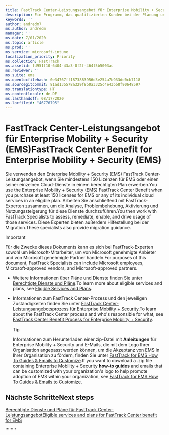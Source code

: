 ```yaml
---
title: FastTrack Center-Leistungsangebot für Enterprise Mobility + Security (EMS)
description: Ein Programm, das qualifizierten Kunden bei der Planung und Bereitstellung von Intune und Azure Active Directory Premium hilft
keywords: ''
author: andredm7
ms.author: andredm
manager: ''
ms.date: 7/01/2020
ms.topic: article
ms.prod: ''
ms.service: microsoft-intune
localization_priority: Priority
ms.collection: FastTrack
ms.assetid: fd951f10-6404-43a3-8f2f-464f5b5003ac
ms.reviewer: ''
ms.suite: ems
ms.openlocfilehash: 0e34767ff1873883956d3e254a7b933dd0cb7118
ms.sourcegitcommit: 81ad135578a329f8b0a3325c4e43bb8f90648597
ms.translationtype: HT
ms.contentlocale: de-DE
ms.lasthandoff: 08/17/2020
ms.locfileid: "46776795"
---
```

# <a name="fasttrack-center-benefit-for-enterprise-mobility--security-ems"></a><span data-ttu-id="ca4a9-103">FastTrack Center-Leistungsangebot für Enterprise Mobility + Security (EMS)</span><span class="sxs-lookup"><span data-stu-id="ca4a9-103">FastTrack Center Benefit for Enterprise Mobility + Security (EMS)</span></span>

<span data-ttu-id="ca4a9-104">Sie verwenden den Enterprise Mobility + Security (EMS) FastTrack Center-Leistungsangebot, wenn Sie mindestens 150 Lizenzen für EMS oder einen seiner einzelnen Cloud-Dienste in einem berechtigten Plan erwerben.</span><span class="sxs-lookup"><span data-stu-id="ca4a9-104">You use the Enterprise Mobility + Security (EMS) FastTrack Center Benefit when you purchase at least 150 licenses for EMS or any of its individual cloud services in an eligible plan.</span></span> <span data-ttu-id="ca4a9-105">Arbeiten Sie anschließend mit FastTrack-Experten zusammen, um die Analyse, Problembehebung, Aktivierung und Nutzungssteigerung für diese Dienste durchzuführen.</span><span class="sxs-lookup"><span data-stu-id="ca4a9-105">You then work with FastTrack Specialists to assess, remediate, enable, and drive usage of those services.</span></span> <span data-ttu-id="ca4a9-106">Diese Experten bieten außerdem Hilfestellung bei der Migration.</span><span class="sxs-lookup"><span data-stu-id="ca4a9-106">These specialists also provide migration guidance.</span></span> 

> [!IMPORTANT]
> <span data-ttu-id="ca4a9-107">Für die Zwecke dieses Dokuments kann es sich bei FastTrack-Experten sowohl um Microsoft-Mitarbeiter, um von Microsoft genehmigte Anbieter und von Microsoft genehmigte Partner handeln.</span><span class="sxs-lookup"><span data-stu-id="ca4a9-107">For purposes of this document, FastTrack Specialists can include Microsoft employees, Microsoft-approved vendors, and Microsoft-approved partners.</span></span>

- <span data-ttu-id="ca4a9-108">Weitere Informationen über Pläne und Dienste finden Sie unter [Berechtigte Dienste und Pläne](M365-eligible-services-and-plans-prior.md).</span><span class="sxs-lookup"><span data-stu-id="ca4a9-108">To learn more about eligible services and plans, see [Eligible Services and Plans](M365-eligible-services-and-plans-prior.md).</span></span>

- <span data-ttu-id="ca4a9-109">Informationen zum FastTrack Center-Prozess und den jeweiligen Zuständigkeiten finden Sie unter [FastTrack Center-Leistungsangebotsprozess für Enterprise Mobility + Security](EMS-fasttrack-process.md).</span><span class="sxs-lookup"><span data-stu-id="ca4a9-109">To learn about the FastTrack Center process and who's responsible for what, see [FastTrack Center Benefit Process for Enterprise Mobility + Security](EMS-fasttrack-process.md).</span></span>

    > [!TIP]
    > <span data-ttu-id="ca4a9-110">Informationen zum Herunterladen einer.zip-Datei mit **Anleitungen** für Enterprise Mobility + Security und E-Mails, die mit dem Logo Ihrer Organisation angepasst werden können, um die Akzeptanz von EMS in Ihrer Organisation zu fördern, finden Sie unter [FastTrack for EMS How To Guides & Emails to Customize](https://gallery.technet.microsoft.com/FastTrack-for-EMS-How-To-f170da4c).</span><span class="sxs-lookup"><span data-stu-id="ca4a9-110">If you want to download a .zip file containing Enterprise Mobility + Security **how-to guides** and emails that can be customized with your organization's logo to help promote adoption of EMS within your organization, see [FastTrack for EMS How To Guides & Emails to Customize](https://gallery.technet.microsoft.com/FastTrack-for-EMS-How-To-f170da4c).</span></span>

## <a name="next-steps"></a><span data-ttu-id="ca4a9-111">Nächste Schritte</span><span class="sxs-lookup"><span data-stu-id="ca4a9-111">Next steps</span></span>

[<span data-ttu-id="ca4a9-112">Berechtigte Dienste und Pläne für FastTrack Center-Leistungsangebot</span><span class="sxs-lookup"><span data-stu-id="ca4a9-112">Eligible services and plans for FastTrack Center benefit for EMS</span></span>](M365-eligible-services-and-plans.md)

<span data-ttu-id="ca4a9-113">''''</span><span class="sxs-lookup"><span data-stu-id="ca4a9-113">''''</span></span>